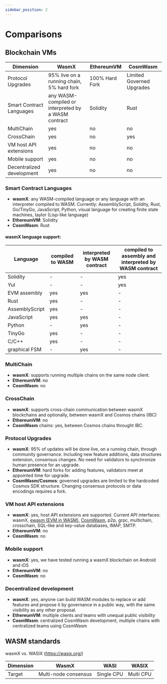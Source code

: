 ```yaml
---
sidebar_position: 2
---
```


# Comparisons

## Blockchain VMs

| Dimension | WasmX | EthereumVM | CosmWasm |
|-----------|-------|------------|----------|
| Protocol Upgrades | 95% live on a running chain, 5% hard fork | 100% Hard Fork | Limited Governed Upgrades   |
| Smart Contract Languages    | any WASM-compiled or interpreted by a WASM contract | Solidity | Rust   |
| MultiChain    | yes | no | no   |
| CrossChain    | yes | no | yes   |
| VM host API extensions    | yes | no | no   |
| Mobile support    | yes | no | no   |
| Decentralized development    | yes | no | no   |


### Smart Contract Languages

* **wasmX**: any WASM-compiled language or any language with an interpreter compiled to WASM. Currently: AssemblyScript, Solidity, Rust, Go/TinyGo, JavaScript, Python, visual language for creating finite state machines, taylor (Lisp-like language)
* **EthereumVM**: Solidity
* **CosmWasm**: Rust

#### wasmX language support:

| Language | compiled to WASM | interpreted by WASM contract | compiled to assembly and interpreted by WASM contract |
|-----------|-------|------------|----------|
| Solidity | - | - | yes   |
| Yul | - | - | yes   |
| EVM assembly | yes | yes | -   |
| Rust | yes | - | -   |
| AssemblyScript | yes | - | -   |
| JavaScript | yes | yes | -   |
| Python | - | yes | -   |
| TinyGo | yes | - | -   |
| C/C++ | yes | - | -   |
| graphical FSM | - | yes | -   |


### MultiChain

* **wasmX**: supports running multiple chains on the same node client.
* **EthereumVM**: no
* **CosmWasm**: no

### CrossChain

* **wasmX**: supports cross-chain communication between wasmX blockchains and optionally, between wasmX and Cosmos chains (IBC)
* **EthereumVM**: no
* **CosmWasm** chains: yes, between Cosmos chains throught IBC.


### Protocol Upgrades
* **wasmX**: 95% of updates will be done live, on a running chain, through community governance. Including new feature additions, data structures extension, consensus changes. No need for validators to synchronize human presence for an upgrade.
* **EthereumVM**: hard forks for adding features, validators meet at appointed time for upgrade.
* **CosmWasm/Cosmos**: governed upgrades are limited to the hardcoded Cosmos SDK structure. Changing consensus protocols or data encodings requires a fork.

### VM host API extensions

* **wasmX**: yes, host API extensions are supported. Current API interfaces: wasmX, [ewasm (EVM in WASM)](../apis/ewasm.md), [CosmWasm](../apis/cosmwasm.md), p2p, grpc, multichain, crosschain, SQL-like and key-value databases, IMAP, SMTP.
* **EthereumVM**: no
* **CosmWasm**: no

### Mobile support

* **wasmX**: yes, we have tested running a wasmX blockchain on Android and iOS
* **EthereumVM**: no
* **CosmWasm**: no

### Decentralized development

* **wasmX**: yes, anyone can build WASM modules to replace or add features and propose it by governance in a public way, with the same visibility as any other proposal.
* **EthereumVM**: multiple clients and teams with unequal public visibility
* **CosmWasm**: centralized CosmWasm development, multiple chains with centralized teams using CosmWasm



## WASM standards

wasmX vs. WASIX (https://wasix.org/)

| Dimension | WasmX | WASI | WASIX |
|-----------|-------|------|-------|
| Target   | Multi-node consensus | Single CPU | Multi CPU    |


